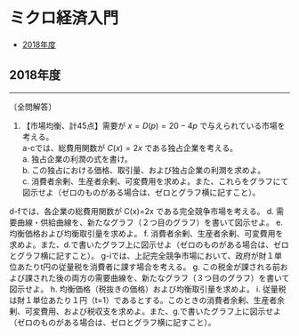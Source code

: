 # ミクロ経済入門

- [2018年度](#2018年度)


## 2018年度
---

〔全問解答〕
1. 【市場均衡、計45点】需要が $x=D(p)=20−4p$ で与えられている市場を考える。  
   a-cでは、総費用関数が $C(x)=2x$ である独占企業を考える。  
        a. 独占企業の利潤の式を書け。  
        b. この独占における価格、取引量、および独占企業の利潤を求めよ。  
        c. 消費者余剰、生産者余剰、可変費用を求めよ。また、これらをグラフにて図示せよ（ゼロのものがある場合は、ゼロとグラフ横に記すこと）。  

d-fでは、各企業の総費用関数が C(x)=2x である完全競争市場を考える。
d. 需要曲線・供給曲線を、新たなグラフ（２つ目のグラフ）を書いて図示せよ。
e. 均衡価格および均衡取引量を求めよ。
f. 消費者余剰、生産者余剰、可変費用を求めよ。また、d.で書いたグラフ上に図示せよ（ゼロのものがある場合は、ゼロとグラフ横に記すこと）。
g-iでは、上記完全競争市場において、政府が財１単位あたりt円の従量税を消費者に課す場合を考える。
g. この税金が課される前および課された後の両方の需要曲線を、新たなグラフ（３つ目のグラフ）を書いて図示せよ。
h. 均衡価格（税抜きの価格）および均衡取引量を求めよ。
i. 従量税は財１単位あたり１円（t=1）であるとする。このときの消費者余剰、生産者余剰、可変費用、および税収支を求めよ。また、g.で書いたグラフ上に図示せよ（ゼロのものがある場合は、ゼロとグラフ横に記すこと）。




